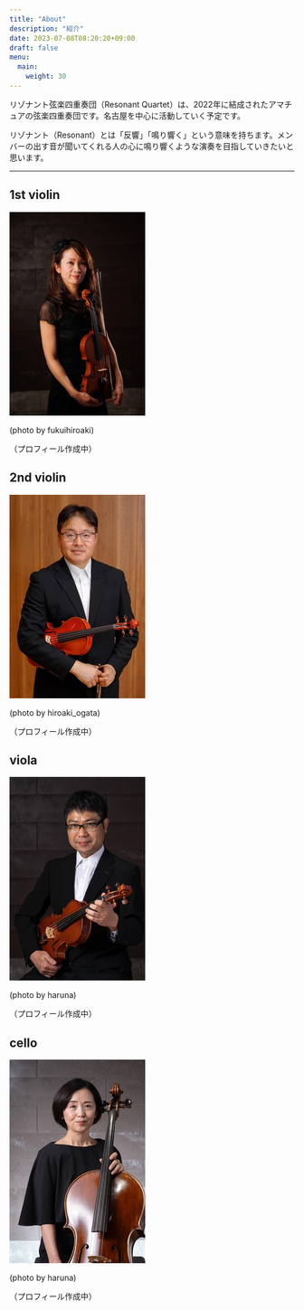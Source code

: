 ```yaml
---
title: "About"
description: "紹介"
date: 2023-07-08T08:20:20+09:00
draft: false
menu:
  main:
    weight: 30
---
```


リゾナント弦楽四重奏団（Resonant Quartet）は、2022年に結成されたアマチュアの弦楽四重奏団です。名古屋を中心に活動していく予定です。

リゾナント（Resonant）とは「反響」「鳴り響く」という意味を持ちます。メンバーの出す音が聞いてくれる人の心に鳴り響くような演奏を目指していきたいと思います。

---

## 1st violin

![雪上](yukiue-fukuihiroaki.jpeg) 

(photo by fukuihiroaki)

（プロフィール作成中）

## 2nd violin

![しろ](shiro-hiroaki_ogata.jpeg) 

(photo by hiroaki_ogata)

（プロフィール作成中）

## viola

![中垣](nakagaki-haruna.jpeg) 

(photo by haruna)

（プロフィール作成中）

## cello

![ゆうこ](yuko-haruna.jpeg)

 (photo by haruna)

（プロフィール作成中）
